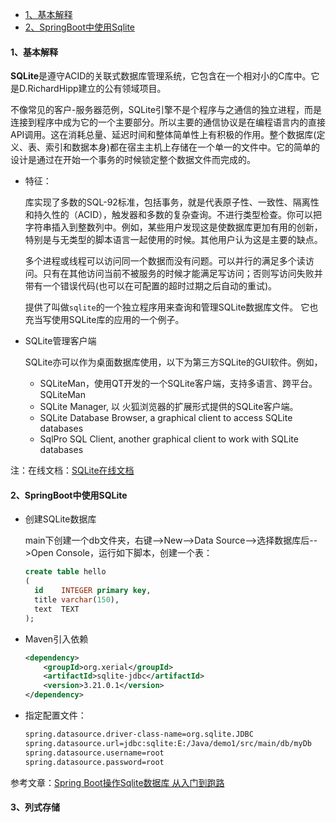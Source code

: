 - [1、基本解释](#1-基本解释)
- [2、SpringBoot中使用Sqlite](#2-springboot中使用sqlite)





#### 1、基本解释

**SQLite**是遵守ACID的关联式数据库管理系统，它包含在一个相对小的C库中。它是D.RichardHipp建立的公有领域项目。

不像常见的客户-服务器范例，SQLite引擎不是个程序与之通信的独立进程，而是连接到程序中成为它的一个主要部分。所以主要的通信协议是在编程语言内的直接API调用。这在消耗总量、延迟时间和整体简单性上有积极的作用。整个数据库(定义、表、索引和数据本身)都在宿主主机上存储在一个单一的文件中。它的简单的设计是通过在开始一个事务的时候锁定整个数据文件而完成的。

- 特征：

  库实现了多数的SQL-92标准，包括事务，就是代表原子性、一致性、隔离性和持久性的（ACID），触发器和多数的复杂查询。不进行类型检查。你可以把字符串插入到整数列中。例如，某些用户发现这是使数据库更加有用的创新，特别是与无类型的脚本语言一起使用的时候。其他用户认为这是主要的缺点。

  多个进程或线程可以访问同一个数据而没有问题。可以并行的满足多个读访问。只有在其他访问当前不被服务的时候才能满足写访问；否则写访问失败并带有一个错误代码(也可以在可配置的超时过期之后自动的重试)。

  提供了叫做`sqlite`的一个独立程序用来查询和管理SQLite数据库文件。 它也充当写使用SQLite库的应用的一个例子。

- SQLite管理客户端

  SQLite亦可以作为桌面数据库使用，以下为第三方SQLite的GUI软件。例如，

  - SQLiteMan，使用QT开发的一个SQLite客户端，支持多语言、跨平台。SQLiteMan
  - SQLite Manager, 以 火狐浏览器的扩展形式提供的SQLite客户端。
  - SQLite Database Browser, a graphical client to access SQLite databases
  - SqlPro SQL Client, another graphical client to work with SQLite databases

注：在线文档：[SQLite在线文档](http://www.ostools.net/apidocs/apidoc?api=sqlite)

#### 2、SpringBoot中使用SQLite

- 创建SQLite数据库

  main下创建一个db文件夹，右键-->New-->Data Source-->选择数据库后-->Open Console，运行如下脚本，创建一个表：

  ```sql
  create table hello
  (
    id    INTEGER primary key,
    title varchar(150),
    text  TEXT
  );
  ```

- Maven引入依赖

  ```xml
  <dependency>
      <groupId>org.xerial</groupId>
      <artifactId>sqlite-jdbc</artifactId>
      <version>3.21.0.1</version>
  </dependency>
  ```

- 指定配置文件：

  ```xml
  spring.datasource.driver-class-name=org.sqlite.JDBC
  spring.datasource.url=jdbc:sqlite:E:/Java/demo1/src/main/db/myDb
  spring.datasource.username=root
  spring.datasource.password=root
  ```

参考文章：[Spring Boot操作Sqlite数据库 从入门到跑路](https://segmentfault.com/a/1190000016176354?utm_source=tag-newest)

#### 3、列式存储


